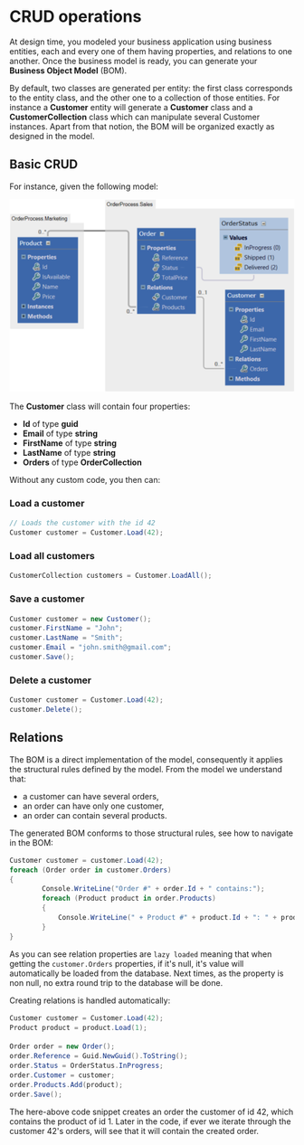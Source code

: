 # CRUD operations

At design time, you modeled your business application using business entities, each and every one of them having properties, and relations to one another. Once the business model is ready, you can generate your **Business Object Model** (BOM).

By default, two classes are generated per entity: the first class corresponds to the entity class, and the other one to a collection of those entities. For instance a **Customer** entity will generate a **Customer** class and a **CustomerCollection** class which can manipulate several Customer instances. Apart from that notion, the BOM will be organized exactly as designed in the model.


## Basic CRUD

For instance, given the following model:

![](img/crud-01.png)

The **Customer** class will contain four properties: 
* **Id** of type **guid**
* **Email** of type **string**
* **FirstName** of type **string**
* **LastName** of type **string**
* **Orders** of type **OrderCollection**

Without any custom code, you then can:


### Load a customer

```csharp
// Loads the customer with the id 42
Customer customer = Customer.Load(42);
```

### Load all customers

```csharp
CustomerCollection customers = Customer.LoadAll();
```

### Save a customer

```csharp
Customer customer = new Customer();
customer.FirstName = "John";
customer.LastName = "Smith";
customer.Email = "john.smith@gmail.com";
customer.Save();
```

### Delete a customer

```csharp
Customer customer = Customer.Load(42);
customer.Delete();
```

## Relations

The BOM is a direct implementation of the model, consequently it applies the structural rules defined by the model. From the model we understand that:

* a customer can have several orders,
* an order can have only one customer,
* an order can contain several products.

The generated BOM conforms to those structural rules, see how to navigate in the BOM:

```csharp
Customer customer = customer.Load(42);
foreach (Order order in customer.Orders)
{
        Console.WriteLine("Order #" + order.Id + " contains:");
        foreach (Product product in order.Products)
        {
            Console.WriteLine(" + Product #" + product.Id + ": " + product.Label);
        }
}
```

As you can see relation properties are ```lazy loaded``` meaning that when getting the ```customer.Orders``` properties, if it's null, it's value will automatically be loaded from the database. Next times, as the property is non null, no extra round trip to the database will be done.

Creating relations is handled automatically:

```csharp
Customer customer = Customer.Load(42);
Product product = product.Load(1);
 
Order order = new Order();
order.Reference = Guid.NewGuid().ToString();
order.Status = OrderStatus.InProgress;
order.Customer = customer;
order.Products.Add(product);
order.Save();
```

The here-above code snippet creates an order the customer of id 42, which contains the product of id 1. Later in the code, if ever we iterate through the customer 42's orders, will see that it will contain the created order.